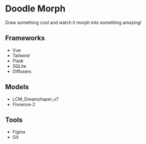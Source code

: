 # Doodle Morph

Draw something cool and watch it morph into something amazing!

## Frameworks
- Vue
- Tailwind
- Flask
- SQLite
- Diffusers

## Models
- LCM_Dreamshaper_v7
- Florence-2

## Tools
- Figma
- Git
